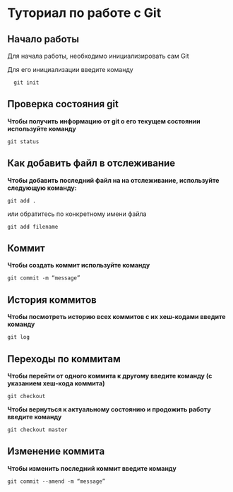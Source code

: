# Туториал по работе с Git

## Начало работы

Для начала работы, необходимо инициализировать сам Git

Для его инициализации введите команду 

```
  git init
```

## Проверка состояния git
**Чтобы получить информацию от git о его текущем состоянии используйте команду**
```
git status
```

## Как добавить файл в отслеживание
**Чтобы добавить последний файл на на отслеживание, используйте следующую команду:**
```
git add .
```
или обратитесь по конкретному имени файла
```
git add filename
```

## Коммит
**Чтобы создать коммит используйте команду**
```
git commit -m “message”
```

## История коммитов
**Чтобы посмотреть историю всех коммитов с их хеш-кодами введите команду**
```
git log
```

## Переходы по коммитам
**Чтобы перейти от одного коммита к другому введите команду (с указанием хеш-кода коммита)**
```
git checkout
```
**Чтобы вернуться к актуальному состоянию и продожить работу введите команду**
```
git checkout master
```

## Изменение коммита
**Чтобы изменить последний коммит введите команду**
```
git commit --amend -m “message”
```
